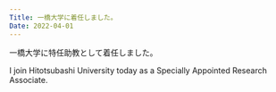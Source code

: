 ```yaml
---
Title: 一橋大学に着任しました。
Date: 2022-04-01
---
```


一橋大学に特任助教として着任しました。

I join Hitotsubashi University today as a Specially Appointed Research Associate.